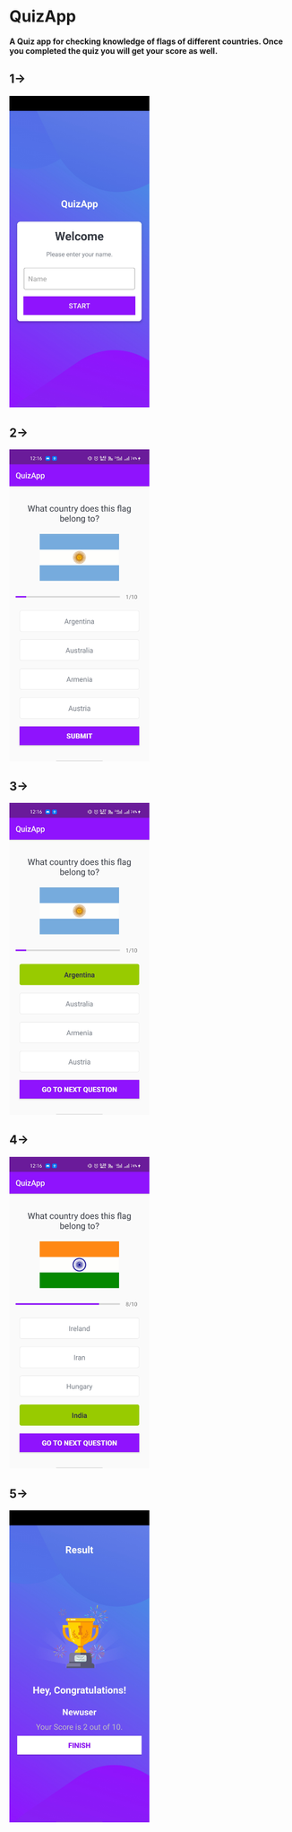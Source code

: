 # QuizApp
**A Quiz app for checking knowledge of flags of different countries. Once you completed the quiz you will get your score as well.**
## 1->
<img src="images/first.jpg" width="250"></br> 
## 2-> 
<img src="images/second.jpg" width="250"></br>
## 3->
<img src="images/third.jpg" width="250"></br>
## 4->
<img src="images/fourth.jpg" width="250"></br>
## 5->
<img src="images/last.jpg" width="250">

